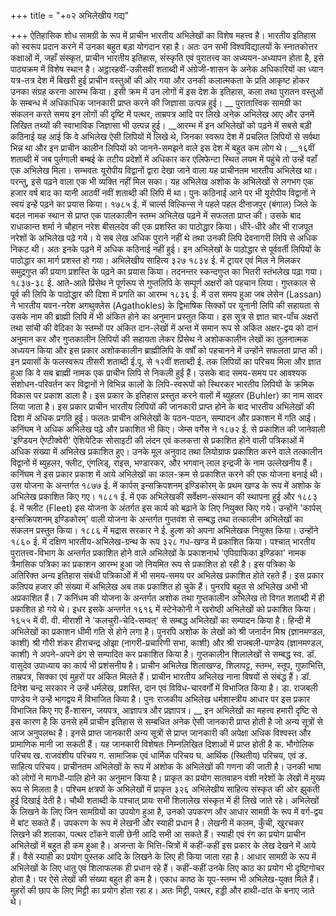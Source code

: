 +++
title = "+०२ अभिलेखीय गद्य"

+++
ऐतिहासिक शोध सामग्री के रूप में प्राचीन भारतीय अभिलेखों का विशेष महत्त्व है। भारतीय इतिहास को स्वरूप प्रदान करने में उनका बहुत बड़ा योगदान रहा है। अतः उन सभी विश्वविद्यालयों के स्नातकोत्तर कक्षाओं में, जहाँ संस्कृत, प्राचीन भारतीय इतिहास, संस्कृति एवं पुरातत्त्व का अध्ययन-अध्यापन होता है, इसे पाठ्यक्रम में विशेष स्थान है।
अट्ठारहवीं-उन्नीसवीं शताब्दी में अंग्रेजी-शासन के अनेक अधिकारियों का ध्यान यत्र-तत्र देश में बिखरी हुई प्राचीन वस्तुओं की ओर गया और उनकी कलात्मकता के प्रति आकृष्ट होकर उनका संग्रह करना आरम्भ किया। इसी क्रम में उन लोगों में इस देश के इतिहास, कला तथा पुरातन वस्तुओं के सम्बन्ध में अधिकाधिक जानकारी प्राप्त करने की जिज्ञासा उत्पन्न हुई।
__ पुरातात्त्विक सामग्री का संकलन करते समय इन लोगों की दृष्टि में पत्थर, ताम्रपत्र आदि पर लिखे अनेक अभिलेख आए और उनमें लिखित तथ्यों की स्वाभाविक जिज्ञासा भी उत्पन्न हुई। __आरम्भ में इन अभिलेखों को पढ़ने में सबसे बड़ी कठिनाई यह आई कि वे अभिलेख ऐसी लिपियों में लिखे थे, जिनका स्वरूप देश में प्रचलित लिपियों से सर्वथा भिन्न था और इन प्राचीन कालीन लिपियों को जानने-समझने वाले इस देश में बहुत कम लोग थे।
__१६वीं शताब्दी में जब पुर्तगाली बम्बई के तटीय प्रदेशों में अधिकार कर एलिफेन्टा स्थित लयम में पहुंचे तो उन्हें वहाँ एक अभिलेख मिला। सम्भवतः यूरोपीय विद्वानों द्वारा देखा जाने वाला यह प्राचीनतम भारतीय अभिलेख था। परन्तु, इसे पढ़ने वाला एक भी व्यक्ति नहीं मिल सका।
यह अभिलेख अशोक के अभिलेखों से लगभग एक हजार वर्ष बाद का यानी आठवीं नवीं शताब्दी की लिपि में था। पुनः कठिनाई आने पर भी यूरोपीय विद्वानों ने स्वयं इन्हें पढ़ने का प्रयास किया।
१७८५ ई. में चार्ल्स विल्किन्स ने पहले पहल दीनाजपुर (बंगाल) जिले के बदल नामक स्थान से प्राप्त एक पालकालीन स्तम्भ अभिलेख पढ़ने में सफलता प्राप्त की। उसके बाद राधाकान्त शर्मा ने चौहान नरेश बीसलदेव की एक प्रशस्ति का पाठोद्धार किया। धीरे-धीरे और भी राजपूत नरेशों के अभिलेख पढ़े गये। ये सब लेख अधिक पुराने नहीं थे तथा उनकी लिपि देवनागरी लिपि से अधिक निकट थी। अतः इनके पढ़ने में अधिक कठिनाई नहीं हुई। इन अभिलेखों के पाठोद्धार से पूर्ववर्ती लिपियों के पाठोद्धार का मार्ग प्रशस्त हो गया।
अभिलेखीय साहित्य
३२७ १८३४ ई. में ट्रायर एवं मिल ने मिलकर समुद्रगुप्त की प्रयाग प्रशस्ति के पढ़ने का प्रयास किया। तदनन्तर स्कन्दगुप्त का भितरी स्तंभलेख पढ़ा गया। १८३७-३८ ई.
आते-आते प्रिंसेथ ने पूर्णरूप से गुप्तलिपि के सम्पूर्ण अक्षरों को पहचान लिया।
गुप्तकाल से पूर्व की लिपि के पाठोद्धार की दिशा में प्रगति का आरम्भ १८३६ ई. में उस समय हुआ जब लेसेन (Lassan) ने भारतीय यवन-नरेश अगथुक्लेस (Agathokles) के द्विभाषिक सिक्कों पर यूनानी लिपि की सहायता से उसके नाम की ब्राह्मी लिपि में भी अंकित होने का अनुमान प्रस्तुत किया। इस सूत्र से ज्ञात चार-पाँच अक्षरों तथा सांची की वेदिका के स्तम्भों पर अंकित दान-लेखों में अन्त में समान रूप से अकित अक्षर-द्वय को दानं अनुमान कर और गुप्तकालीन लिपियों की सहायता लेकर प्रिंसेथ ने अशोककालीन लेखों का तुलनात्मक अध्ययन किया और इस प्रकार अशोककालीन ब्राह्मीलिपि के वर्षों को पहचानने में उन्होंने सफलता प्राप्त की। इन प्रयासों के फलस्वरूप तीसरी शताब्दी ई.पू. से १२वीं शताब्दी ई. तक लिपियों का परिचय मिला और ज्ञात हुआ कि वे सब ब्राह्मी नामक एक प्राचीन लिपि से निकली हुई हैं। उसके बाद समय-समय पर आवश्यक संशोधन-परिवर्तन कर विद्वानों ने विभिन्न कालों के लिपि-स्वरूपों को स्थिरकर भारतीय लिपियों के क्रमिक विकास पर प्रकाश डाला है। इस प्रकार के इतिहास प्रस्तुत करने वालों में ब्युहलर (Buhler) का नाम सादर लिया जाता है।
इस प्रकार प्राचीन भारतीय लिपियों की जानकारी प्राप्त होने के बाद भारतीय अभिलेखों की दिशा में अधिक प्रगति हुई। फलतः प्राचीन अभिलेखों के पठन-पाठन, सम्पादन और प्रकाशन में गति आई। कनिंघम ने अधिक अभिलेख पढ़े और प्रकाशित भी किए। जेम्स वर्गेस ने १८७२ ई. से प्रकाशित की जानेवाली 'इण्डियन ऐण्टीक्वेरी' ऐशियेटिक सोसाइटी की लंदन एवं कलकत्ता से प्रकाशित होने वाली पत्रिकाओं में अधिक संख्या में अभिलेख प्रकाशित हुए। उनके मूल अनुवाद तथा लियोग्राफ प्रकाशित करने वाले तत्कालीन विद्वानों में ब्युहलर, फ्लीट, एंगलिड्, राइस, भण्डारकर, और भगवान् लाल इन्द्रजी के नाम उल्लेखनीय हैं।
कनिंघम ने इस प्रकार प्रकाश में आये अभिलेखों का काल-क्रम से प्रकाशित करने की एक योजना बनाई थी। उस योजना के अन्तर्गत १८७७ ई. में कार्पस् इन्सक्रिपशनम् इण्डिकोरम् के प्रथम खण्ड के रूप में अशोक के अभिलेख प्रकाशित किए गए। १८८१ ई. में एक अभिलेखकी सर्वेक्षण-संस्थान की स्थापना हुई और १८८३ ई. में फ्लीट (Fleet) इस योजना के अंतर्गत इस कार्य को बढ़ाने के लिए नियुक्त किए गये। उन्होंने 'कार्पस् इन्सक्रिपशनम् इण्डिकोरम्' वाली योजना के अन्तर्गत गुप्तवंश से सम्बद्ध तथा तत्कालीन अभिलेखों का संकलन प्रस्तुत किया। १८८६ में मद्रास सरकार ने ई. हुल्श को अपना अभिलेखक नियुक्त किया। उन्होंने १८६० ई. में दक्षिण भारतीय-अभिलेख-ग्रन्थ के रूप
३२८
गध-खण्ड में प्रकाशित किया। पश्चात् भारतीय पुरातत्त्व-विभाग के अन्तर्गत प्रकाशित होने वाले अभिलेखों के प्रकाशनार्थ 'एपिग्राफिका इण्डिका' नामक त्रैमासिक पत्रिका का प्रकाशन आरम्भ हुआ जो नियमित रूप से प्रकाशित हो रही है। इस पत्रिका के अतिरिक्त अन्य इतिहास संबंधी पत्रिकाओं में भी समय-समय पर अभिलेख प्रकाशित होते रहते हैं। इस प्रकार कतिपय हजार की संख्या में अभिलेख अब तक प्रकाशित हो चुके हैं। पुनरपि बहुत से अभिलेख अभी भी अप्रकाशित हैं।
7 कनिंधम की योजना के अन्तर्गत अशोक तथा गुप्तकालीन अभिलेख तो विगत शताब्दी में ही प्रकाशित हो गये थे। इधर इसके अन्तर्गत १६१६ में स्टेनेकोनी ने खरोष्ठी अभिलेखों को प्रकाशित किया। १६५५ में वी. वी. मीराशी ने 'कलचुरी-चेदि-सम्वत्' से सम्बद्ध अभिलेखों का सम्पादन किया है। हिन्दी में अभिलेखों का प्रकाशन धीमी गति से होने लगा है। पुनरपि अशोक के लेखों को श्री जनार्दन मिश्र (ज्ञानमण्डल, काशी) श्री गौरी शंकर हीराचन्द्र ओझा (नागरी-प्रचारिणी सभा, काशी) और श्री राजबली-पाण्डेय (ज्ञानमण्डल, काशी) ने अपने-अपने ढंग से सम्पादित कर प्रकाशित किया है। गुप्तकालीन शिलालेखों से सम्बद्ध स्व. डॉ. वासुदेव उपाध्याय का कार्य भी प्रशंसनीय है।
प्राचीन अभिलेख शिलाखण्ड, शिलापट्ट, स्तम्भ, स्तूप, गुफाभित्ति, ताम्रपत्र, सिक्का एवं मुहरों पर अंकित मिलते हैं। प्राचीन भारतीय अभिलेख नाना विषयों से संबंद्ध हैं। डॉ. दिनेश चन्द्र सरकार ने उन्हें धर्मलेख, प्रशस्ति, दान एवं विविध-चारवर्गों में विभाजित किया है। डा. राजबली पाण्डेय ने उन्हें भागद्वय में विभाजित किया है। पुनः राजकीय अभिलेख धर्मशास्त्रीय आधार पर इस प्रकार विभाजित किए गए हैं-शासन, जयपत्र, आज्ञापत्र और प्रज्ञापत्र।
__ इन अभिलेखों का महत्त्व हमारी दृष्टि से इस कारण है कि उनसे हमें प्राचीन इतिहास से सम्बधित अनेक ऐसी जानकारी प्राप्त होती है जो अन्य सूत्रों से आज अनुपलब्ध है। इनसे प्राप्त जानकारी अन्य सूत्रों से प्राप्त जानकारी की अपेक्षा अधिक विश्वस्त और प्रामाणिक मानी जा सकती हैं। यह जानकारी विशेषतः निम्नलिखित दिशाओं में प्राप्त होती है क. भौगोलिक परिचय ख. राजवंशीय परिचय ग. सामाजिक एवं धार्मिक परिचय घ. आर्थिक (स्थितीय) परिचय, एवं ङ. साहित्य परिचय।
प्राचीनतम अभिलेखों के रूप में अशोक के अभिलेखों की गणना की जाती है। उनकी भाषा को लोगों ने मागधी-पालि होने का अनुमान किया है। प्राकृत का प्रयोग सातवाहन वंशी नरेशों के लेखों में मुख्य रूप से मिलता है। पश्चिम क्षत्रपों के अभिलेखों में प्राकृत
३२६
अभिलेखीय साहित्य संस्कृत की ओर झुकती हुई दिखाई देती है। चौथी शताब्दी के पश्चात् प्रायः सभी शिलालेख संस्कृत में ही लिखे जाते रहे।
अभिलेखों के लिखने के लिए जिन सामग्रियों का उपयोग हुआ है, उनको उपकरण और आधार सामग्री के रूप में वर्ग-द्वय में बांट सकते हैं। उपकरण के रूप में लेखनी और स्याही प्रधान है। लेखनी में कलम, कुँची, खुरचकर लिखने की शलाका, पत्थर टॉकने वाली छेनी आदि सभी आ सकते हैं। स्याही एवं रंग का प्रयोग प्राचीन अभिलेखों में बहुत ही कम हुआ है। अजन्ता के भित्ति-चित्रों में कहीं-कहीं इस प्रकार के लेख देखने में आये हैं। वैसे स्याही का प्रयोग पुस्तक आदि के लिखने के लिए ही किया जाता रहा है।
आधार सामग्री के रूप में अभिलेखों के लिए धातु एवं शिलाफलक ही प्रधान रहे हैं। कहीं-कहीं उनके लिए काठ का प्रयोग भी दृष्टिगोचर होता है। पर ऐसे लेखों की संख्या बहुत ही कम है। एकाध काष्ठ के यूप-स्तम्भ भी अभिलेख-युक्त मिले हैं। मुहरों की छाप के लिए मिट्टी का प्रयोग होता रहा ह। अतः मिट्टी, पत्थर, हड्डी और हाथी-दांत के बनाए जाते थे।